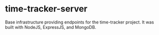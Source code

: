 # time-tracker-server
Base infrastructure providing endpoints for the time-tracker project. It was built with NodeJS, ExpressJS, and MongoDB.
